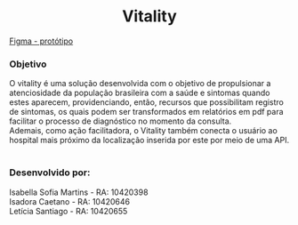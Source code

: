 <h1 align="center"> Vitality </h1>
<a href="https://www.figma.com/file/Blk7xNo8OwxYPjx5qsQWd7/Vitality?type=design&node-id=0-1&mode=design&t=urV9278d68r3MDCr-0 ">Figma - protótipo </a>
<h3> Objetivo </h3>
O vitality é uma solução desenvolvida com o objetivo de propulsionar a atenciosidade da população brasileira com a saúde e sintomas quando estes aparecem,
providenciando, então, recursos que possibilitam registro de sintomas, os quais podem ser transformados em relatórios em pdf para facilitar o processo de diagnóstico no momento da consulta. <br>
Ademais, como ação facilitadora, o Vitality também conecta o usuário ao hospital mais próximo da localização inserida por este por meio de uma API.
<br>
<br>
<h3>Desenvolvido por: </h3>
Isabella Sofia Martins - RA: 10420398 <br>
Isadora Caetano - RA: 10420646 <br>
Letícia Santiago - RA: 10420655 <br>

